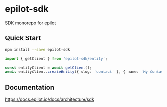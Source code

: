 # epilot-sdk

SDK monorepo for epilot

## Quick Start

```sh
npm install --save epilot-sdk
```

```typescript
import { getClient } from 'epilot-sdk/entity';

const entityClient = await getClient();
await entityClient.createEntity({ slug: 'contact' }, { name: 'My Contact' });
```

## Documentation

https://docs.epilot.io/docs/architecture/sdk
